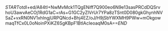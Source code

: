 $START$otdI+ed/A84tI+NwMvMck1TQgENiff7Q900eo6N9e13sasPRCdDQSrvhoU3awvAeCOj1RdG1aC+rAs+G1GC2yZIVrUr7YPa8zTSnt0D080gkGhynhNVSaZ+vxRN0NV1xhIngjURPQNcd+Bhj4EZ/oJ/H9jSbYWXMH9PWw+mOkgowmaqTfCx0L0oNoinPXiKZ6SgKBpF1BtIAcIeoaqM0sA==$END$